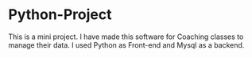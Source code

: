 # Python-Project
This is a mini project. I have made this software for Coaching classes to manage their data. I used Python as Front-end and Mysql as a backend.
